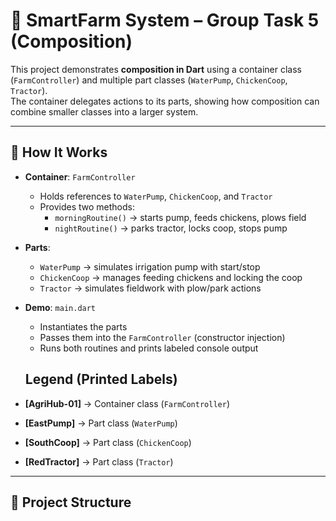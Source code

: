 # 🌾 SmartFarm System – Group Task 5 (Composition)

This project demonstrates **composition in Dart** using a container class (`FarmController`) and multiple part classes (`WaterPump`, `ChickenCoop`, `Tractor`).  
The container delegates actions to its parts, showing how composition can combine smaller classes into a larger system.

---

## 🎯 How It Works
- **Container**: `FarmController`  
  - Holds references to `WaterPump`, `ChickenCoop`, and `Tractor`  
  - Provides two methods:  
    - `morningRoutine()` → starts pump, feeds chickens, plows field  
    - `nightRoutine()` → parks tractor, locks coop, stops pump  

- **Parts**:
  - `WaterPump` → simulates irrigation pump with start/stop  
  - `ChickenCoop` → manages feeding chickens and locking the coop  
  - `Tractor` → simulates fieldwork with plow/park actions  

- **Demo**: `main.dart`  
  - Instantiates the parts  
  - Passes them into the `FarmController` (constructor injection)  
  - Runs both routines and prints labeled console output
 
  ## Legend (Printed Labels)

- **[AgriHub-01]** → Container class (`FarmController`)  
- **[EastPump]** → Part class (`WaterPump`)  
- **[SouthCoop]** → Part class (`ChickenCoop`)  
- **[RedTractor]** → Part class (`Tractor`)  


---

## 📂 Project Structure

